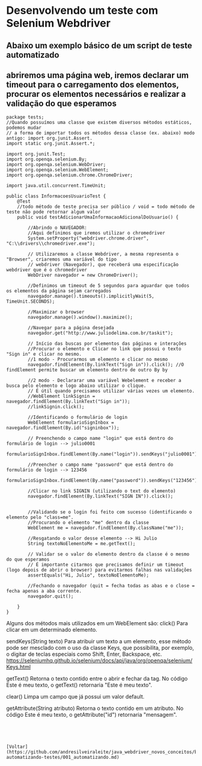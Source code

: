# Desenvolvendo um teste com Selenium Webdriver
## Abaixo um exemplo básico de um script de teste automatizado
## abriremos uma página web, iremos declarar um timeout para o carregamento dos elementos, procurar os elementos necessários e realizar a validação do que esperamos

```
package tests;
//Quando possuímos uma classe que existem diversos métodos estáticos, podemos mudar
// a forma de importar todos os métodos dessa classe (ex. abaixo) modo antigo: import org.junit.Assert.
import static org.junit.Assert.*;

import org.junit.Test;
import org.openqa.selenium.By;
import org.openqa.selenium.WebDriver;
import org.openqa.selenium.WebElement;
import org.openqa.selenium.chrome.ChromeDriver;

import java.util.concurrent.TimeUnit;

public class InformacoesUsuarioTest {
    @Test
    //todo método de teste precisa ser público / void = todo método de teste não pode retornar algum valor
    public void testAdicionarUmaInformacaoAdicionalDoUsuario() {

        //Abrindo o NAVEGADOR:
        //Aqui definimos que iremos utilizar o chromedriver
        System.setProperty("webdriver.chrome.driver", "C:\\drivers\\chromedriver.exe");

        // Utilizaremos a classe Webdriver, a mesma representa o "Browser", criaremos uma variável do tipo
        // webdriver (Navegador), que receberá uma especificação webdriver que é o chromedriver
        WebDriver navegador = new ChromeDriver();

        //Definimos um timeout de 5 segundos para aguardar que todos os elementos da página sejam carregados
        navegador.manage().timeouts().implicitlyWait(5, TimeUnit.SECONDS);

        //Maximizar o browser
        navegador.manage().window().maximize();

        //Navegar para a página desejada
        navegador.get("http://www.juliodelima.com.br/taskit");

        // Início das buscas por elementos das páginas e interações
        //Procurar o elemento e Clicar no link que possui o texto "Sign in" e clicar no mesmo.
        //1 modo - Procurarmos um elemento e clicar no mesmo
        navegador.findElement(By.linkText("Sign in")).click(); //O findElement permite buscar um elemento dentro de outro By by

        //2 modo - Declararar uma variável Webelement e receber a busca pelo elemento e logo abaixo utilizar o clique.
        // É útil quando precisamos utilizar várias vezes um elemento.
        //WebElement linkSignin = navegador.findElement(By.linkText("Sign in"));
        //linkSignin.click();

        //Identificando o formulário de login
        WebElement formularioSignInbox = navegador.findElement(By.id("signinbox"));

        // Preenchendo o campo name "login" que está dentro do formulário de login --> julio0001
        formularioSignInbox.findElement(By.name("login")).sendKeys("julio0001");

        //Preencher o campo name "password" que está dentro do formulário de login --> 123456
        formularioSignInbox.findElement(By.name("password")).sendKeys("123456");

        //Clicar no link SIGNIN (utilizando o text do elemento)
        navegador.findElement(By.linkText("SIGN IN")).click();


        //Validando se o login foi feito com sucesso (identificando o elemento pelo "class=me".
        //Procurando o elemento "me" dentro da classe
        WebElement me = navegador.findElement(By.className("me"));

        //Resgatando o valor desse elemento --> Hi Julio
        String textoNoElementoMe = me.getText();

        // Validar se o valor do elemento dentro da classe é o mesmo do que esperamos
        // É importante citarmos que precisamos definir um timeout (logo depois de abrir o browser) para evitarmos falhas nas validações
        assertEquals("Hi, Julio", textoNoElementoMe);

        //Fechando o navegador (quit = fecha todas as abas e o close = fecha apenas a aba corrente.
        navegador.quit();

    }
}
```
Alguns dos métodos mais utilizados em um WebElement são:
click() 
Para clicar em um determinado elemento.

sendKeys(String texto) 
Para atribuir um texto a um elemento, esse método pode ser mesclado com o uso da classe Keys, que possibilita, por exemplo, o digitar de teclas especiais como Shift, Enter, Backspace, etc.
https://seleniumhq.github.io/selenium/docs/api/java/org/openqa/selenium/Keys.html

getText() 
Retorna o texto contido entre o abrir e fechar da tag. No código <a id="mensagem">Este é meu texto</a>, o getText() retornaria "Este é meu texto".

clear() 
Limpa um campo que já possui um valor default.

getAttribute(String atributo) 
Retorna o texto contido em um atributo. No código <a id="mensagem">Este é meu texto</a>, o getAttribute("id") retornaria "mensagem".
```




[Voltar](https://github.com/andresilveiraleite/java_webdriver_novos_conceitos/blob/master/docs/b-automatizando-testes/001_automatizando.md) 

